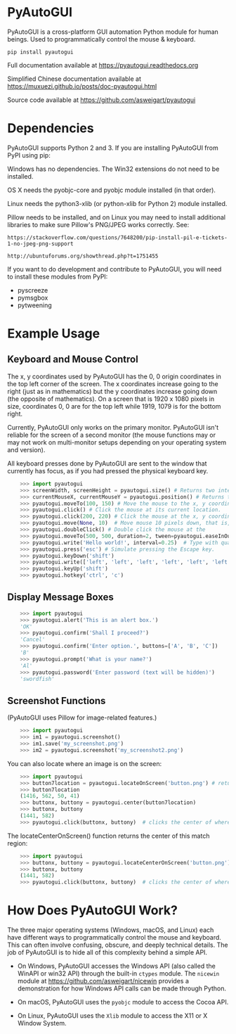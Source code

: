 PyAutoGUI
=========

PyAutoGUI is a  cross-platform GUI automation Python module for human beings. Used to programmatically control the mouse & keyboard.

`pip install pyautogui`

Full documentation available at https://pyautogui.readthedocs.org

Simplified Chinese documentation available at https://muxuezi.github.io/posts/doc-pyautogui.html

Source code available at https://github.com/asweigart/pyautogui

Dependencies
============

PyAutoGUI supports Python 2 and 3. If you are installing PyAutoGUI from PyPI using pip:

Windows has no dependencies. The Win32 extensions do not need to be installed.

OS X needs the pyobjc-core and pyobjc module installed (in that order).

Linux needs the python3-xlib (or python-xlib for Python 2) module installed.

Pillow needs to be installed, and on Linux you may need to install additional libraries to make sure Pillow's PNG/JPEG works correctly. See:

    https://stackoverflow.com/questions/7648200/pip-install-pil-e-tickets-1-no-jpeg-png-support

    http://ubuntuforums.org/showthread.php?t=1751455

If you want to do development and contribute to PyAutoGUI, you will need to install these modules from PyPI:

* pyscreeze
* pymsgbox
* pytweening

Example Usage
=============

Keyboard and Mouse Control
--------------------------

The x, y coordinates used by PyAutoGUI has the 0, 0 origin coordinates in the top left corner of the screen. The x coordinates increase going to the right (just as in mathematics) but the y coordinates increase going down (the opposite of mathematics). On a screen that is 1920 x 1080 pixels in size, coordinates 0, 0 are for the top left while 1919, 1079 is for the bottom right.

Currently, PyAutoGUI only works on the primary monitor. PyAutoGUI isn't reliable for the screen of a second monitor (the mouse functions may or may not work on multi-monitor setups depending on your operating system and version).

All keyboard presses done by PyAutoGUI are sent to the window that currently has focus, as if you had pressed the physical keyboard key.

```python
    >>> import pyautogui
    >>> screenWidth, screenHeight = pyautogui.size() # Returns two integers, the width and height of the screen. (The primary monitor, in multi-monitor setups.)
    >>> currentMouseX, currentMouseY = pyautogui.position() # Returns two integers, the x and y of the mouse cursor's current position.
    >>> pyautogui.moveTo(100, 150) # Move the mouse to the x, y coordinates 100, 150.
    >>> pyautogui.click() # Click the mouse at its current location.
    >>> pyautogui.click(200, 220) # Click the mouse at the x, y coordinates 200, 220.
    >>> pyautogui.move(None, 10)  # Move mouse 10 pixels down, that is, move the mouse relative to its current position.
    >>> pyautogui.doubleClick() # Double click the mouse at the
    >>> pyautogui.moveTo(500, 500, duration=2, tween=pyautogui.easeInOutQuad) # Use tweening/easing function to move mouse over 2 seconds.
    >>> pyautogui.write('Hello world!', interval=0.25)  # Type with quarter-second pause in between each key.
    >>> pyautogui.press('esc') # Simulate pressing the Escape key.
    >>> pyautogui.keyDown('shift')
    >>> pyautogui.write(['left', 'left', 'left', 'left', 'left', 'left'])
    >>> pyautogui.keyUp('shift')
    >>> pyautogui.hotkey('ctrl', 'c')
```

Display Message Boxes
---------------------
```python
    >>> import pyautogui
    >>> pyautogui.alert('This is an alert box.')
    'OK'
    >>> pyautogui.confirm('Shall I proceed?')
    'Cancel'
    >>> pyautogui.confirm('Enter option.', buttons=['A', 'B', 'C'])
    'B'
    >>> pyautogui.prompt('What is your name?')
    'Al'
    >>> pyautogui.password('Enter password (text will be hidden)')
    'swordfish'
```

Screenshot Functions
--------------------

(PyAutoGUI uses Pillow for image-related features.)
```python
    >>> import pyautogui
    >>> im1 = pyautogui.screenshot()
    >>> im1.save('my_screenshot.png')
    >>> im2 = pyautogui.screenshot('my_screenshot2.png')
```
You can also locate where an image is on the screen:
```python
    >>> import pyautogui
    >>> button7location = pyautogui.locateOnScreen('button.png') # returns (left, top, width, height) of matching region
    >>> button7location
    (1416, 562, 50, 41)
    >>> buttonx, buttony = pyautogui.center(button7location)
    >>> buttonx, buttony
    (1441, 582)
    >>> pyautogui.click(buttonx, buttony)  # clicks the center of where the button was found
```
The locateCenterOnScreen() function returns the center of this match region:
```python
    >>> import pyautogui
    >>> buttonx, buttony = pyautogui.locateCenterOnScreen('button.png') # returns (x, y) of matching region
    >>> buttonx, buttony
    (1441, 582)
    >>> pyautogui.click(buttonx, buttony)  # clicks the center of where the button was found
```

How Does PyAutoGUI Work?
========================

The three major operating systems (Windows, macOS, and Linux) each have different ways to programmatically control the mouse and keyboard. This can often involve confusing, obscure, and deeply technical details. The job of PyAutoGUI is to hide all of this complexity behind a simple API.

* On Windows, PyAutoGUI accesses the Windows API (also called the WinAPI or win32 API) through the built-in `ctypes` module. The `nicewin` module at https://github.com/asweigart/nicewin provides a demonstration for how Windows API calls can be made through Python.

* On macOS, PyAutoGUI uses the `pyobjc` module to access the Cocoa API.

* On Linux, PyAutoGUI uses the `Xlib` module to access the X11 or X Window System.

